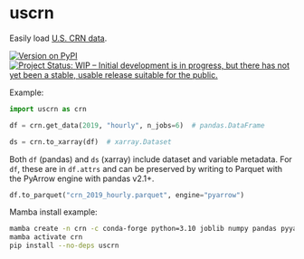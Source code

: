 # uscrn

Easily load [U.S. CRN data](https://www.ncei.noaa.gov/access/crn/).

[![Version on PyPI](https://img.shields.io/pypi/v/uscrn.svg)](https://pypi.org/project/uscrn/)
[![Project Status: WIP – Initial development is in progress, but there has not yet been a stable, usable release suitable for the public.](https://www.repostatus.org/badges/latest/wip.svg)](https://www.repostatus.org/#wip)

Example:

```python
import uscrn as crn

df = crn.get_data(2019, "hourly", n_jobs=6)  # pandas.DataFrame

ds = crn.to_xarray(df)  # xarray.Dataset
```

Both `df` (pandas) and `ds` (xarray) include dataset and variable metadata.
For `df`, these are in `df.attrs` and can be preserved by
writing to Parquet with the PyArrow engine with pandas v2.1+.

```python
df.to_parquet("crn_2019_hourly.parquet", engine="pyarrow")
```

Mamba install example:

```sh
mamba create -n crn -c conda-forge python=3.10 joblib numpy pandas pyyaml requests xarray pyarrow netcdf4
mamba activate crn
pip install --no-deps uscrn
```
